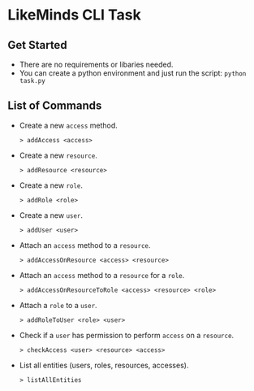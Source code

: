 # LikeMinds CLI Task

## Get Started

-   There are no requirements or libaries needed.
-   You can create a python environment and just run the script: `python task.py`

## List of Commands

-   Create a new `access` method.

    ```
    > addAccess <access>
    ```

-   Create a new `resource`.

    ```
    > addResource <resource>
    ```

-   Create a new `role`.

    ```
    > addRole <role>
    ```

-   Create a new `user`.

    ```
    > addUser <user>
    ```

-   Attach an `access` method to a `resource`.

    ```
    > addAccessOnResource <access> <resource>
    ```

-   Attach an `access` method to a `resource` for a `role`.

    ```
    > addAccessOnResourceToRole <access> <resource> <role>
    ```

-   Attach a `role` to a `user`.

    ```
    > addRoleToUser <role> <user>
    ```

-   Check if a `user` has permission to perform `access` on a `resource`.

    ```
    > checkAccess <user> <resource> <access>
    ```

-   List all entities (users, roles, resources, accesses).

    ```
    > listAllEntities
    ```
